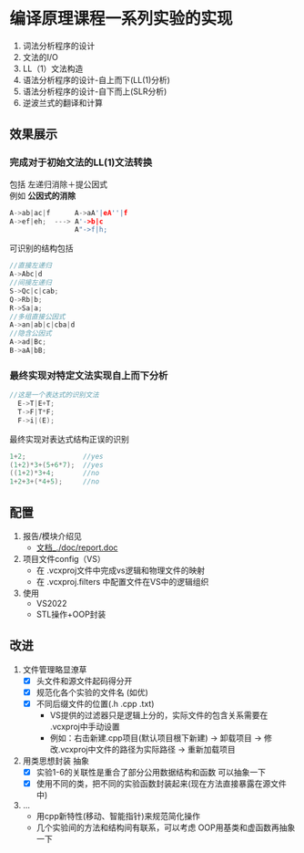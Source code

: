 # 编译原理课程一系列实验的实现
1. 词法分析程序的设计
2. 文法的I/O
3. LL（1）文法构造
4. 语法分析程序的设计-自上而下(LL(1)分析)
5. 语法分析程序的设计-自下而上(SLR分析)
6. 逆波兰式的翻译和计算

## 效果展示
### 完成对于初始文法的LL(1)文法转换
包括 左递归消除＋提公因式</br>
例如 **公因式的消除**
```C++
A->ab|ac|f      A->aA'|eA''|f
A->ef|eh;  ---> A'->b|c
                A"->f|h;
```
可识别的结构包括
```C++
//直接左递归
A->Abc|d
//间接左递归
S->Qc|c|cab;
Q->Rb|b;
R->Sa|a;
//多组直接公因式
A->an|ab|c|cba|d
//隐含公因式
A->ad|Bc;
B->aA|bB;
```

### 最终实现对特定文法实现自上而下分析
```C++
//这是一个表达式的识别文法
  E->T|E+T;
  T->F|T*F;
  F->i|(E);
```

最终实现对表达式结构正误的识别
```C++
1+2;              //yes
(1+2)*3+(5+6*7);  //yes
((1+2)*3+4;       //no 
1+2+3+(*4+5);     //no
```
## 配置
1. 报告/模块介绍见 
   - [文档_./doc/report.doc](./doc/report.doc) 
2. 项目文件config（VS）
   - 在 .vcxproj文件中完成vs逻辑和物理文件的映射
   - 在 .vcxproj.filters 中配置文件在VS中的逻辑组织
3. 使用
   - VS2022
   - STL操作+OOP封装


## 改进
1. 文件管理略显潦草
   - [x] 头文件和源文件起码得分开
   - [x] 规范化各个实验的文件名 (如优)
   - [x] 不同后缀文件的位置(.h  .cpp  .txt)
      - VS提供的过滤器只是逻辑上分的，实际文件的包含关系需要在 .vcxproj中手动设置
      - 例如：右击新建.cpp项目(默认项目根下新建) -> 卸载项目 -> 修改.vcxproj中文件的路径为实际路径 -> 重新加载项目 
2. 用类思想封装 抽象
   - [x] 实验1-6的关联性是重合了部分公用数据结构和函数 可以抽象一下
   - [x] 使用不同的类，把不同的实验函数封装起来(现在方法直接暴露在源文件中)
3. ...
   - 用cpp新特性(移动、智能指针)来规范简化操作
   - 几个实验间的方法和结构间有联系，可以考虑 OOP用基类和虚函数再抽象一下
